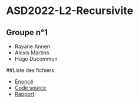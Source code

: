 # ASD2022-L2-Recursivite

## Groupe n°1
- Rayane Annen
- Alexis Martins
- Hugo Ducommun

##Liste des fichiers 
- [Énoncé](enonce)
- [Code source](src)
- [Rapport](rapport).